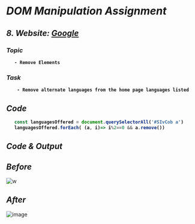 # _DOM Manipulation Assignment_

<b>

## _8. Website: [Google](https://www.google.com/)_

### _Topic_
       - Remove Elements

### _Task_
        - Remove alternate languages from the home page languages listed

## _Code_
  
```javascript
   const languagesOffered = document.querySelectorAll('#SIvCob a')
   languagesOffered.forEach( (a, i)=> i%2==0 && a.remove())
```
</b>

## _Code & Output_

## _Before_
![w](https://user-images.githubusercontent.com/91872149/193027029-0909f454-425a-4b33-b5bc-b833134470c5.png)

## _After_
![image](https://user-images.githubusercontent.com/91872149/193026983-eb909f67-974e-4ab1-b90c-0a9bf49c6fb4.png)
